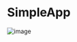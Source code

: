 # SimpleApp
![image](https://user-images.githubusercontent.com/68980240/217496822-38bab1e4-f4f3-4198-b1ed-5e900aac78c1.png)
